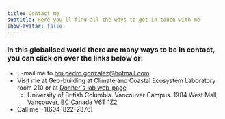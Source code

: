 ```yaml
---
title: Contact me
subtitle: Here you'll find all the ways to get in touch with me
show-avatar: false
---
```


### In this globalised world there are many ways to be in contact, you can click on over the links below or:

* E-mail me to bm.pedro.gonzalez@hotmail.com
* Visit me at Geo-building at Climate and Coastal Ecosystem Laboratory room 210 or at [Donner´s lab web-page](http://simondonner.com/lab-team/) 
  * University of British Columbia. Vancouver Campus. 1984 West Mall, Vancouver, BC Canada V6T 1Z2 
* Call me +1(604-822-2376) 

